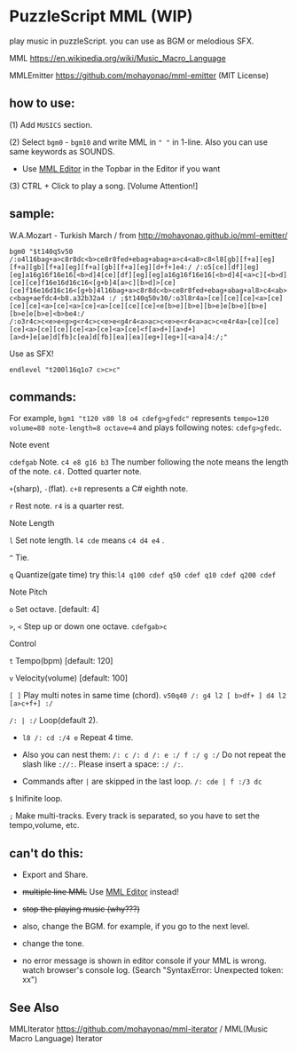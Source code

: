 # PuzzleScript MML (WIP)

play music in puzzleScript. you can use as BGM or melodious SFX.

MML https://en.wikipedia.org/wiki/Music_Macro_Language

MMLEmitter https://github.com/mohayonao/mml-emitter (MIT License)

## how to use:

(1) Add `MUSICS` section.

(2) Select `bgm0` - `bgm10` and write MML in `" "` in 1-line. Also you can use same keywords as SOUNDS.

* Use [MML Editor](https://competor.github.io/PuzzleScript-MML/src/mmleditor.html) in the Topbar in the Editor if you want

(3) CTRL + Click to play a song. [Volume Attention!]


## sample:
W.A.Mozart - Turkish March / from http://mohayonao.github.io/mml-emitter/

`bgm0 "$t140q5v50 /:o4l16bag+a>c8r8dc<b>ce8r8fed+ebag+abag+a>c4<a8>c8<l8[gb][f+a][eg][f+a][gb][f+a][eg][f+a][gb][f+a][eg][d+f+]e4:/ /:o5[ce][df][eg][eg]a16g16f16e16[<b>d]4[ce][df][eg][eg]a16g16f16e16[<b>d]4[<a>c][<b>d][ce][ce]f16e16d16c16<[g+b]4[a>c][b>d]>[ce][ce]f16e16d16c16<[g+b]4l16bag+a>c8r8dc<b>ce8r8fed+ebag+abag+al8>c4<ab>c<bag+aefdc4<b8.a32b32a4 :/ ;$t140q50v30/:o3l8r4a>[ce][ce][ce]<a>[ce][ce][ce]<a>[ce]<a>[ce]<a>[ce][ce][ce]<e[b>e][b>e][b>e]e[b>e][b>e][b>e]e[b>e]<b>be4:/ /:o3r4c>c<e>e<g>g<r4c>c<e>e<g4r4<a>ac>c<e>e<r4<a>ac>c<e4r4a>[ce][ce][ce]<a>[ce][ce][ce]<a>[ce]<a>[ce]<f[a>d+][a>d+][a>d+]e[ae]d[fb]c[ea]d[fb][ea][ea][eg+][eg+][<a>a]4:/;"`

Use as SFX!

`endlevel "t200l16q1o7 c>c>c"`

## commands:

For example, `bgm1 "t120 v80 l8 o4 cdefg>gfedc"` represents `tempo=120 volume=80 note-length=8 octave=4` and plays following notes: `cdefg>gfedc`.

Note event

`cdefgab` Note. `c4 e8 g16 b3` The number following the note means the length of the note. `c4.` Dotted quarter note.

`+`(sharp), `-`(flat). `c+8` represents a C# eighth note.

`r` Rest note. `r4` is a quarter rest.

Note Length

`l` Set note length. `l4 cde` means `c4 d4 e4` .

`^` Tie.

`q` Quantize(gate time) try this:`l4 q100 cdef q50 cdef q10 cdef q200 cdef`

Note Pitch

`o` Set octave. [default: 4]

`>`, `<` Step up or down one octave. `cdefgab>c`

Control

`t` Tempo(bpm) [default: 120]

`v` Velocity(volume) [default: 100]

`[ ]` Play multi notes in same time (chord). `v50q40 /: g4 l2 [ b>df+ ] d4 l2 [a>c+f+] :/`

`/: | :/` Loop(default 2). 

* `l8 /: cd :/4 e` Repeat 4 time. 

* Also you can nest them: `/: c /: d /: e :/ f :/ g :/` Do not repeat the slash like `://:`. Please insert a space: `:/ /:`. 
* Commands after `|` are skipped in the last loop. `/: cde | f :/3 dc`

`$` Inifinite loop.

`;` Make multi-tracks. Every track is separated, so you have to set the tempo,volume, etc.

## can't do this:
* Export and Share.

* ~~multiple line MML~~ Use [MML Editor](https://competor.github.io/PuzzleScript-MML/src/mmleditor.html) instead!

* ~~stop the playing music (why???)~~

* also, change the BGM. for example, if you go to the next level.

* change the tone.

* no error message is shown in editor console if your MML is wrong. watch browser's console log. (Search "SyntaxError: Unexpected token: xx")

## See Also

MMLIterator https://github.com/mohayonao/mml-iterator / MML(Music Macro Language) Iterator